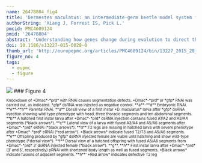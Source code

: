 ```yaml
---
name: 26478804_fig4
title: 'Dermestes maculatus: an intermediate-germ beetle model system for evo-devo.'
authorString: 'Xiang J, Forrest IS, Pick L.'
pmcid: PMC4609124
pmid: '26478804'
abstract: 'Understanding how genes change during evolution to direct the development of diverse body plans is a major goal of the evo-devo field. Achieving this will require the establishment of new model systems that represent key points in phylogeny. These new model systems must be amenable to laboratory culture, and molecular and functional approaches should be feasible. To date, studies of insects have been best represented by the model system Drosophila melanogaster. Given the enormous diversity represented by insect taxa, comparative studies within this clade will provide a wealth of information about the evolutionary potential and trajectories of alternative developmental strategies.Here we established the beetle Dermestes maculatus, a member of the speciose clade Coleoptera, as a new insect model system. We have maintained a continuously breeding culture in the lab and documented Dermestes maculatus embryogenesis using nuclear and phalloidin staining. Anterior segments are specified during the blastoderm stage before gastrulation, and posterior segments are added sequentially during germ band elongation. We isolated and studied the expression and function of the pair-rule segmentation gene paired in Dermestes maculatus. In this species, paired is expressed in stripes during both blastoderm and germ band stages: four primary stripes arise prior to gastrulation, confirming an intermediate-germ mode of development for this species. As in other insects, these primary stripes then split into secondary stripes. To study gene function, we established both embryonic and parental RNAi. Knockdown of Dmac-paired with either method resulted in pair-rule-like segmentation defects, including loss of Engrailed expression in alternate stripes.These studies establish basic approaches necessary to use Dermestes maculatus as a model system. Methods are now available for use of this intermediate-germ insect for future studies of the evolution of regulatory networks controlling insect segmentation, as well as of other processes in development and homeostasis. Consistent with the role of paired in long-germ Drosophila and shorter-germ Tribolium, paired functions as a pair-rule segmentation gene in Dermestes maculatus. Thus, paired retains pair-rule function in insects with different modes of segment addition.'
doi: 10.1186/s13227-015-0028-0
thumb_url: 'http://europepmc.org/articles/PMC4609124/bin/13227_2015_28_Fig4_HTML.gif'
figure_no: 4
tags:
  - eupmc
  - figure
---
```

<img src='http://europepmc.org/articles/PMC4609124/bin/13227_2015_28_Fig4_HTML.jpg' style='max-height: 300px'>
### Figure 4
<p style='font-size: 10px;'>Knockdown of *Dmac*-*prd* with RNAi causes segmentation defects. *Dmac*-*prd* or *gfp* RNAi was carried out, as indicated. *gfp* dsRNA was injected as negative control. **a**–**d** Embryonic RNAi. **e**–**h** Parental RNAi. **a** Dorsal view of a first instar *D. maculatus* larva after *gfp* dsRNA injection showing wild-type phenotype with head, three thoracic segments and ten abdominal segments. **b** A hatched first instar larva after *Dmac*-*prd* dsRNA injection contains fused A1/A2 and A3/A4 segments (*black arrows*). **c** Lateral view of a larva with fused A3/A4 and A5/A6 segments after *Dmac*-*prd* eRNAi (*black arrows*). **d** T2 legs are missing in hatched larva with severe phenotype after *Dmac*-*prd* eRNAi (*red arrow*). *Black arrows* indicate fused T2/T3 and A5/A6 segments. **e** Offspring produced by *gfp* dsRNA injected female are viable until hatching and show wild-type phenotype (*dorsal view*). **f** Dorsal view of a hatched offspring with fused A5/A6 segments from *Dmac*-*prd* 3′ dsRNA injected female (*black arrow*). **g**, **h** First instar larva after *Dmac*-*prd* (3′ and 5′, respectively) pRNAi with shortened body length as well as fused segments. *Black arrows* indicate fusions of adjacent segments. **h**’ *Red arrow* indicates defective T2 leg</p>